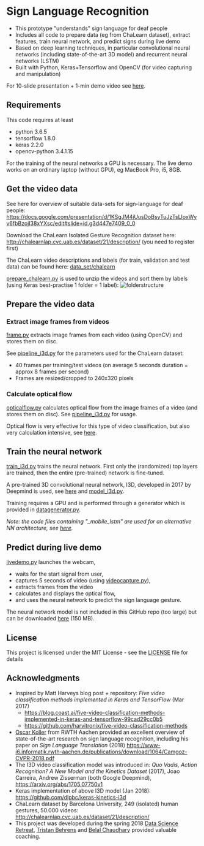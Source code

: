 # Sign Language Recognition

* This prototype "understands" sign language for deaf people
* Includes all code to prepare data (eg from ChaLearn dataset), extract features, train neural network, and predict signs during live demo
* Based on deep learning techniques, in particular convolutional neural networks (including state-of-the-art 3D model) and recurrent neural networks (LSTM)
* Built with Python, Keras+Tensorflow and OpenCV (for video capturing and manipulation) 

For 10-slide presentation + 1-min demo video see [here](https://docs.google.com/presentation/d/1KSgJM4jUusDoBsyTuJzTsLIoxWyv6fbBzojI38xYXsc/edit?usp=sharing).

## Requirements

This code requires at least
* python 3.6.5
* tensorflow 1.8.0
* keras 2.2.0
* opencv-python 3.4.1.15

For the training of the neural networks a GPU is necessary. The live demo works on an ordinary laptop (without GPU), eg MacBook Pro, i5, 8GB.
  
## Get the video data

See here for overview of suitable data-sets for sign-language for deaf people: https://docs.google.com/presentation/d/1KSgJM4jUusDoBsyTuJzTsLIoxWyv6fbBzojI38xYXsc/edit#slide=id.g3d447e7409_0_0

Download the ChaLearn Isolated Gesture Recognition dataset here: http://chalearnlap.cvc.uab.es/dataset/21/description/ (you need to register first)

The ChaLearn video descriptions and labels (for train, validation and test data) can be found here: [data_set/chalearn](https://github.com/FrederikSchorr/sign-language/tree/master/data-set/chalearn/_download)

[prepare_chalearn.py](prepare_chalearn.py) is used to unzip the videos and sort them by labels (using Keras best-practise 1 folder = 1 label): ![folderstructure](https://github.com/FrederikSchorr/sign-language/blob/master/image/readme_folderstructure.jpg)


## Prepare the video data 

### Extract image frames from videos
[frame.py](frame.py) extracts image frames from each video (using OpenCV) and stores them on disc.

See [pipeline_i3d.py](pipeline_i3d.py) for the parameters used for the ChaLearn dataset:
* 40 frames per training/test videos (on average 5 seconds duration = approx 8 frames per second)
* Frames are resized/cropped to 240x320 pixels

### Calculate optical flow
[opticalflow.py](opticalflow.py) calculates optical flow from the image frames of a video (and stores them on disc). See [pipeline_i3d.py](pipeline_i3d.py) for usage.

Optical flow is very effective for this type of video classification, but also very calculation intensive, see [here](https://docs.google.com/presentation/d/1KSgJM4jUusDoBsyTuJzTsLIoxWyv6fbBzojI38xYXsc/edit#slide=id.g3d3364860a_0_122).


## Train the neural network
[train_i3d.py](train_i3d.py) trains the neural network. First only the (randomized) top layers are trained, then the entire (pre-trained) network is fine-tuned.

A pre-trained 3D convolutional neural network, I3D, developed in 2017 by Deepmind is used, see [here](https://docs.google.com/presentation/d/1KSgJM4jUusDoBsyTuJzTsLIoxWyv6fbBzojI38xYXsc/edit#slide=id.g3d3364860a_0_169) and [model_i3d.py](model_i3d.py). 

Training requires a GPU and is performed through a generator which is provided in [datagenerator.py](datagenerator.py).

*Note: the code files containing "_mobile_lstm" are used for an alternative NN architecture, see [here](https://docs.google.com/presentation/d/1KSgJM4jUusDoBsyTuJzTsLIoxWyv6fbBzojI38xYXsc/edit#slide=id.g3d3364860a_0_27).*


## Predict during live demo

[livedemo.py](livedemo.py) launches the webcam, 
* waits for the start signal from user,
* captures 5 seconds of video (using [videocapture.py](videocapture.py)),
* extracts frames from the video
* calculates and displays the optical flow,
* and uses the neural network to predict the sign language gesture.

The neural network model is not included in this GitHub repo (too large) but can be downloaded [here](https://drive.google.com/open?id=165fKeQY1AhbMUVnV8MyQrMnNWbO7d3fg) (150 MB).

## License

This project is licensed under the MIT License - see the [LICENSE](LICENSE) file for details


## Acknowledgments

* Inspired by Matt Harveys blog post + repository: *Five video classification methods implemented in Keras and TensorFlow* (Mar 2017)
    * https://blog.coast.ai/five-video-classification-methods-implemented-in-keras-and-tensorflow-99cad29cc0b5
    * https://github.com/harvitronix/five-video-classification-methods
* [Oscar Koller](https://www-i6.informatik.rwth-aachen.de/~koller/) from RWTH Aachen provided an excellent overview of state-of-the-art research on sign language recognition, including his paper on *Sign Language Translation* (2018) https://www-i6.informatik.rwth-aachen.de/publications/download/1064/Camgoz-CVPR-2018.pdf
* The I3D video classification model was introduced in: *Quo Vadis, Action Recognition? A New Model and the Kinetics Dataset* (2017), Joao Carreira, Andrew Zisserman (both Google Deepmind), https://arxiv.org/abs/1705.07750v1
* Keras implementation of above I3D model (Jan 2018): https://github.com/dlpbc/keras-kinetics-i3d
* ChaLearn dataset by Barcelona University, 249 (isolated) human gestures, 50.000 videos:
http://chalearnlap.cvc.uab.es/dataset/21/description/
* This project was developed during the spring 2018 [Data Science Retreat](https://www.datascienceretreat.com/), [Tristan Behrens](http://ai-guru.de/) and [Belal Chaudhary](https://github.com/BelalC) provided valuable coaching.
